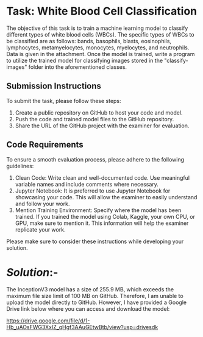 # Task: White Blood Cell Classification

The objective of this task is to train a machine learning model to classify different types of white blood cells (WBCs). The specific types of WBCs to be classified are as follows: bands, basophils, blasts, eosinophils, lymphocytes, metamyelocytes, monocytes, myelocytes, and neutrophils. Data is given in the attachment. Once the model is trained, write a program to utilize the trained model for classifying images stored in the "classify-images" folder into the aforementioned classes.

## Submission Instructions
To submit the task, please follow these steps:

1. Create a public repository on GitHub to host your code and model.
2. Push the code and trained model files to the GitHub repository.
3. Share the URL of the GitHub project with the examiner for evaluation.

## Code Requirements
To ensure a smooth evaluation process, please adhere to the following guidelines:

1. Clean Code: Write clean and well-documented code. Use meaningful variable names and include comments where necessary.
2. Jupyter Notebook: It is preferred to use Jupyter Notebook for showcasing your code. This will allow the examiner to easily understand and follow your work.
3. Mention Training Environment: Specify where the model has been trained. If you trained the model using Colab, Kaggle, your own CPU, or GPU, make sure to mention it. This information will help the examiner replicate your work.

Please make sure to consider these instructions while developing your solution.


# *Solution*:-
 The InceptionV3 model has a size of 255.9 MB, which exceeds the maximum file size limit of 100 MB on GitHub. Therefore, I am unable to upload the model directly to GitHub. However, I have provided a Google Drive link below where you can access and download the model:

https://drive.google.com/file/d/1-Hb_uAOsFWG3XxIZ_qHgf3AAuGEtwBtb/view?usp=drivesdk
